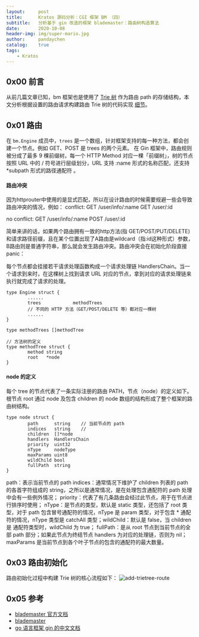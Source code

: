 ```yaml
---
layout:     post
title:      Kratos 源码分析：CGI 框架 BM （四）
subtitle:   分析基于 gin 改造的框架 blademaster：路由树构造算法
date:       2020-10-08
header-img: img/super-mario.jpg
author:     pandaychen
catalog:    true
tags:
    - Kratos
---
```



##  0x00    前言
从前几篇文章已知，bm 框架也是使用了 [Trie 树](https://zh.wikipedia.org/wiki/Trie) 作为路由 path 的存储结构，本文分析根据设置的路由请求构建路由 Trie 树的代码实现 [细节](https://github.com/go-kratos/kratos/blob/master/pkg/net/http/blademaster/tree.go)。


##	0x01	路由
在 `bm.Engine` 成员中，`trees` 是一个数组，针对框架支持的每一种方法，都会创建一个节点。例如 GET、POST 是 trees 的两个元素。
在 Gin 框架中，路由规则被分成了最多 9 棵前缀树，每一个 HTTP Method 对应一棵「前缀树」，树的节点按照 URL 中的 / 符号进行层级划分，URL 支持 :name 形式的名称匹配，还支持 *subpath 形式的路径通配符 。

####    路由冲突
因为httprouter中使用的是显式匹配，所以在设计路由的时候需要规避一些会导致路由冲突的情况，例如：
conflict:
GET /user/info/:name
GET /user/:id

no conflict:
GET /user/info/:name
POST /user/:id

简单来讲的话，如果两个路由拥有一致的http方法(指 GET/POST/PUT/DELETE)和请求路径前缀，且在某个位置出现了A路由是wildcard（指:id这种形式）参数，B路由则是普通字符串，那么就会发生路由冲突。路由冲突会在初始化阶段直接panic：

每个节点都会挂接若干请求处理函数构成一个请求处理链 HandlersChain。当一个请求到来时，在这棵树上找到请求 URL 对应的节点，拿到对应的请求处理链来执行就完成了请求的处理。

```golang
type Engine struct {
		......
		trees            methodTrees
		// 不同的 HTTP 方法（GET/POST/DELETE 等）都对应一棵树
		......
}

type methodTrees []methodTree

// 方法树的定义
type methodTree struct {
        method string
        root   *node
}
```

####	node 的定义
每个 tree 的节点代表了一条实际注册的路由 PATH，节点（node）的定义如下。根节点 root 通过 node 及包含 children 的 node 数组的结构形成了整个框架的路由树结构。
```golang
type node struct {
        path      string	// 当前节点的 path
        indices   string	//
        children  []*node
        handlers  HandlersChain
        priority  uint32
        nType     nodeType
        maxParams uint8
        wildChild bool
        fullPath  string
}
```

path：表示当前节点的 path
indices：通常情况下维护了 children 列表的 path 的各首字符组成的 string，之所以是通常情况，是在处理包含通配符的 path 处理中会有一些例外情况；
priority：代表了有几条路由会经过此节点，用于在节点进行排序时使用；
nType：是节点的类型，默认是 static 类型，还包括了 root 类型，对于 path 包含冒号通配符的情况，nType 是 param 类型，对于包含 * 通配符的情况，nType 类型是 catchAll 类型；wildChild：默认是 false，当 children 是 通配符类型时，wildChild 为 true；
fullPath：是从 root 节点到当前节点的全部 path 部分；如果此节点为终结节点 handlers 为对应的处理链，否则为 nil；maxParams 是当前节点到各个叶子节点的包含的通配符的最大数量。




##	0x03	路由初始化
路由初始化过程中构建 Trie 树的核心流程如下：
![add-trietree-route](https://raw.githubusercontent.com/pandaychen/pandaychen.github.io/master/blog_img/gin-trietree-add-route.png)


##  0x05    参考
-   [blademaster 官方文档](https://github.com/go-kratos/kratos/blob/master/doc/wiki-cn/blademaster.md)
-   [blademaster](https://github.com/go-kratos/kratos/blob/master/doc/wiki-cn/blademaster-mid.md)
-   [go 语言框架 gin 的中文文档](https://github.com/skyhee/gin-doc-cn)
